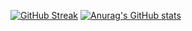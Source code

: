 [![GitHub Streak](http://github-readme-streak-stats.herokuapp.com?user=Luiz-eduardp&theme=dark&date_format=j%20M%5B%20Y%5D)](https://git.io/streak-stats)
[![Anurag's GitHub stats](https://github-readme-stats.vercel.app/api?username=Luiz-eduardp)](https://github.com/anuraghazra/github-readme-stats)
